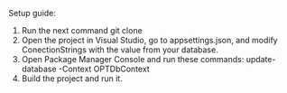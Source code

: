 Setup guide:

1.  Run the next command git clone
2.  Open the project in Visual Studio, go to appsettings.json, and modify ConectionStrings with the value from your database.
3.  Open Package Manager Console and run these commands: update-database -Context OPTDbContext
4.  Build the project and run it.
